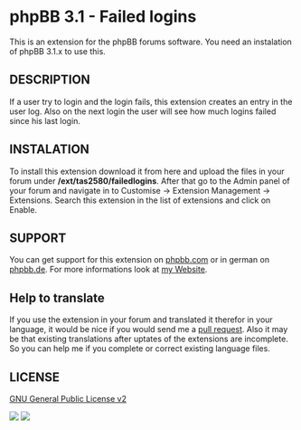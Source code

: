 phpBB 3.1 - Failed logins
=======================
This is an extension for the phpBB forums software. You need an instalation of phpBB 3.1.x to use this.

DESCRIPTION
-------
If a user try to login and the login fails, this extension creates an entry in the user log. Also on the next login the user will see how much logins failed since his last login.

INSTALATION
----------
To install this extension download it from here and upload the files in your forum under <b>/ext/tas2580/failedlogins</b>.
After that go to the Admin panel of your forum and navigate in to Customise -> Extension Management -> Extensions. Search
this extension in the list of extensions and click on Enable.

SUPPORT
-------
You can get support for this extension on <a href="https://www.phpbb.com/community/viewtopic.php?f=456&t=2285906">phpbb.com</a>
or in german on <a href="https://www.phpbb.de/community/viewtopic.php?f=149&t=233246">phpbb.de</a>. For more informations look at
<a href="https://tas2580.net/downloads/download-9.html">my Website</a>.

Help to translate
-----------------
If you use the extension in your forum and translated it therefor in your language, it would be nice if you would send me a <a href="https://help.github.com/articles/using-pull-requests/">pull request</a>. Also it may be that existing translations after uptates of the extensions are incomplete. So you can help me if you complete or correct existing language files.

LICENSE
-------
<a href="http://opensource.org/licenses/gpl-2.0.php">GNU General Public License v2</a>

<img src="https://travis-ci.org/tas2580/phpBB-3.1-Failed-logins.svg?branch=master" />
<img src="https://scrutinizer-ci.com/g/tas2580/phpBB-3.1-Failed-logins/badges/quality-score.png?b=master" />
